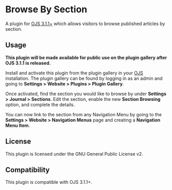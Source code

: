 # Browse By Section

A plugin for [OJS 3.1.1+](https://github.com/pkp/ojs) which allows visitors to browse published articles by section.

## Usage

**This plugin will be made available for public use on the plugin gallery after OJS 3.1.1 is released.**

Install and activate this plugin from the plugin gallery in your [OJS](https://github.com/pkp/ojs) installation. The plugin gallery can be found by logging in as an admin and going to **Settings > Website > Plugins > Plugin Gallery**.

Once activated, find the section you would like to browse by under **Settings > Journal > Sections**. Edit the section, enable the new **Section Browsing** option, and complete the details.

You can now link to the section from any Navigation Menu by going to the **Settings > Website > Navigation Menus** page and creating a **Navigation Menu Item**.

## License
This plugin is licensed under the GNU General Public License v2.

## Compatibility
This plugin is compatible with OJS 3.1.1+.
